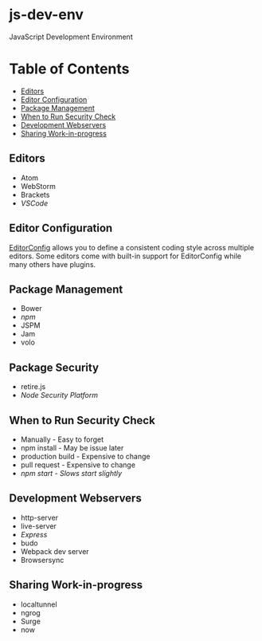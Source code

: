 # js-dev-env
JavaScript Development Environment
# Table of Contents
* [Editors](#editors)
* [Editor Configuration](#editor-configuration)
* [Package Management](#package-management)
* [When to Run Security Check](#when-to-run-security-check)
* [Development Webservers](#development-webservers)
* [Sharing Work-in-progress](#sharing-work-in-progress)

## Editors
* Atom
* WebStorm
* Brackets
* *VSCode*

## Editor Configuration
[EditorConfig](http://editorconfig.org/) allows you to define a consistent coding
style across multiple editors. Some editors come with built-in support for
EditorConfig while many others have plugins.

## Package Management
* Bower
* *npm*
* JSPM
* Jam
* volo

## Package Security
* retire.js
* *Node Security Platform*

## When to Run Security Check
* Manually - Easy to forget
* npm install - May be issue later
* production build - Expensive to change
* pull request - Expensive to change
* *npm start - Slows start slightly*

## Development Webservers
* http-server
* live-server
* *Express*
* budo
* Webpack dev server
* Browsersync

## Sharing Work-in-progress
* localtunnel
* ngrog
* Surge
* now